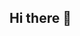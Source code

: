 ## Hi there 👋

<!--
**ljhbutcher/ljhbutcher** is a ✨ _special_ ✨ repository because its `README.md` (this file) appears on your GitHub profile.

Here are some ideas to get you started:

- 🔭 I’m currently working on becoming a full stack web developer with the Le Wagon intensive bootcamp.
- 🌱 I’m currently learning to complete AJAX and fecth APIs to use with my programs.
- 👯 I’m looking to collaborate in teams where I will be able to put what I've learnt in the bootcamp to the test.
- 🤔 I’m looking for help with finding my first job in the world of tech!
- 💬 Ask me about Spainish culture or coffee.
- 📫 How to reach me: liam_butcher@hotmail.co.uk
- 😄 Pronouns: He/Him
- ⚡ Fun fact: I am fully fluent in Spanish
-->
